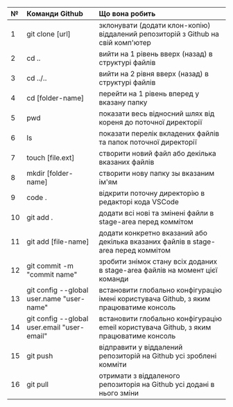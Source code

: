 | №   | Команди Github                                | Що вона робить                                                                         |
|:--  |:----------------------------------------------|:---------------------------------------------------------------------------------------|
| 1   | git clone [url]                               | зклонувати (додати клон-копію) віддалений репозиторій з Github на свій комп'ютер       |
| 2   | cd ..                                         | вийти на 1 рівень вверх (назад) в структурі файлів                                     |
| 3   | cd ../..                                      | вийти на 2 рівня вверх (назад) в структурі файлів                                      |                
| 4   | cd [folder-name]                              | перейти на 1 рівень вперед у вказану папку                                             |
| 5   | pwd                                           | показати весь відносний шлях від кореня до поточної директорії                         |
| 6   | ls                                            | показати перелік вкладених файлів та папок поточної директорії                         |
| 7   | touch [file.ext]                              | створити новий файл або декілька вказаних файлів                                       |
| 8   | mkdir [folder-name]                           | створити нову папку зы вказаним ім'ям                                                  |
| 9   | code .                                        | відкрити поточну директорію в редакторі кода VSCode                                    |
| 10  | git add .                                     | додати всі нові та змінені файли в stage-area перед коммітом                           |
| 11  | git add [file-name]                           | додати конкретно вказаний або декілька вказаних файлів в stage-area перед коммітом     |
| 12  | git commit -m "commit name"                   | зробити знімок стану всіх доданих в stage-area файлів на момент цієї команди           |        
| 13  | git config --global user.name "user-name"     | встановити глобально конфігурацію імені користувача Github, з яким працюватиме консоль |
| 14  | git config --global user.email "user-email"   | встановити глобально конфігурацію emeil користувача Github, з яким працюватиме консоль |
| 15  | git push                                      | відправити у віддалений репозиторій на Github усі зроблені комміти                     |
| 16  | git pull                                      | отримати з віддаленого репозиторія на Github усі додані в нього зміни                  |
